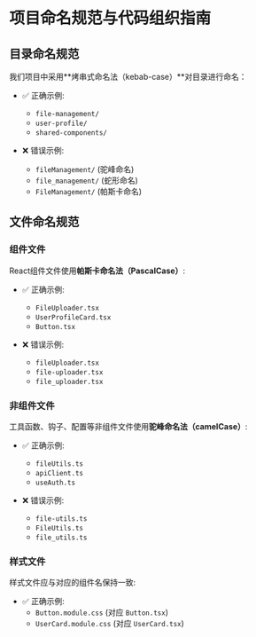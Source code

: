 # 项目命名规范与代码组织指南

## 目录命名规范

我们项目中采用**烤串式命名法（kebab-case）**对目录进行命名：

- ✅ 正确示例:
  - `file-management/`
  - `user-profile/`
  - `shared-components/`

- ❌ 错误示例:
  - `fileManagement/` (驼峰命名)
  - `file_management/` (蛇形命名)
  - `FileManagement/` (帕斯卡命名)

## 文件命名规范

### 组件文件

React组件文件使用**帕斯卡命名法（PascalCase）**:

- ✅ 正确示例:
  - `FileUploader.tsx`
  - `UserProfileCard.tsx`
  - `Button.tsx`

- ❌ 错误示例:
  - `fileUploader.tsx`
  - `file-uploader.tsx`
  - `file_uploader.tsx`

### 非组件文件

工具函数、钩子、配置等非组件文件使用**驼峰命名法（camelCase）**:

- ✅ 正确示例:
  - `fileUtils.ts`
  - `apiClient.ts`
  - `useAuth.ts`

- ❌ 错误示例:
  - `file-utils.ts`
  - `FileUtils.ts`
  - `file_utils.ts`

### 样式文件

样式文件应与对应的组件名保持一致:

- ✅ 正确示例:
  - `Button.module.css` (对应 `Button.tsx`)
  - `UserCard.module.css` (对应 `UserCard.tsx`)